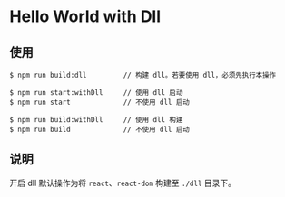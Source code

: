 # Hello World with Dll

## 使用

```shell
$ npm run build:dll         // 构建 dll。若要使用 dll，必须先执行本操作

$ npm run start:withDll     // 使用 dll 启动
$ npm run start             // 不使用 dll 启动

$ npm run build:withDll     // 使用 dll 构建
$ npm run build             // 不使用 dll 启动
```

## 说明

开启 dll 默认操作为将 `react`、`react-dom` 构建至 `./dll` 目录下。
